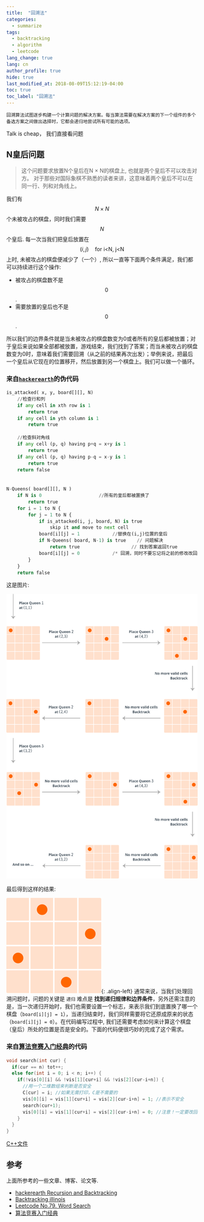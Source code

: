 ```yaml
---
title:  "回溯法"
categories:
  - summarize
tags: 
  - backtracking
  - algorithm
  - leetcode
lang_change: true
lang: cn
author_profile: true
hide: true
last_modified_at: 2018-08-09T15:12:19-04:00
toc: true
toc_label: "回溯法"
---
```


`回溯算法试图逐步构建一个计算问题的解决方案。每当算法需要在解决方案的下一个组件的多个备选方案之间做出选择时，它都会递归地尝试所有可能的选项。`

Talk is cheap， 我们直接看问题

## N皇后问题

>这个问题要求放置N个皇后在N × N的棋盘上, 也就是两个皇后不可以攻击对方。 对于那些对国际象棋不熟悉的读者来讲，这意味着两个皇后不可以在同一行、列和对角线上。

我们有 $$N\times{N}$$ 个未被攻占的棋盘，同时我们需要$$N$$个皇后. 每一次当我们把皇后放置在 $$(i, j)\quad \text{for i<N, j<N}$$ 上时, 未被攻占的棋盘便减少了（一个）, 所以一直等下面两个条件满足，我们都可以持续进行这个操作:

- 被攻占的棋盘数不是$$0$$.
- 需要放置的皇后也不是$$0$$.

所以我们的边界条件就是当未被攻占的棋盘数变为0或者所有的皇后都被放置；对于皇后来说如果全部都被放置，游戏结束，我们找到了答案；而当未被攻占的棋盘数变为0时，意味着我们需要回溯（从之前的结果再次出发）；举例来说，把最后一个皇后从它现在的位置移开，然后放置到另一个棋盘上。我们可以做一个循环。

### 来自[`hackerearth`][hackerearth Recursion and Backtracking]的伪代码

```python
is_attacked( x, y, board[][], N)
    //检查行和列
    if any cell in xth row is 1
        return true
    if any cell in yth column is 1
        return true

    //检查斜对角线
    if any cell (p, q) having p+q = x+y is 1
        return true
    if any cell (p, q) having p-q = x-y is 1
        return true
    return false


N-Queens( board[][], N )
    if N is 0                     //所有的皇后都被置换了
        return true
    for i = 1 to N {
        for j = 1 to N {
            if is_attacked(i, j, board, N) is true
                skip it and move to next cell
            board[i][j] = 1            //替换在(i,j)位置的皇后
            if N-Queens( board, N-1) is true    // 问题解决
                return true                   // 找到答案返回true
            board[i][j] = 0            /* 回溯，同时不要忘记将之前的修改改回来 */
        }
    }
    return false
```

这是图片:

![n-queue](/assets/images/2018-08-06-backtracking/n-queue.png)

最后得到这样的结果:

![n-queue-end](/assets/images/2018-08-06-backtracking/n-queue-end.png){: .align-left}
通常来说，当我们处理回溯问题时，问题的关键是 `递归` 难点是 **找到递归规律和边界条件**，另外还需注意的是，当一次递归开始时，我们也需要设置一个标志，来表示我们到底置换了哪一个棋盘（`board[i][j] = 1`），当递归结束时，我们同样需要将它还原成原来的状态（`board[i][j] = 0`）。在代码编写过程中, 我们还需要考虑如何来计算这个棋盘（皇后）所处的位置是否是安全的。下面的代码便很巧妙的完成了这个需求。

### 来自[算法竞赛入门经典][算法竞赛入门经典]的代码

```cpp
void search(int cur) {
  if(cur == n) tot++;
  else for(int i = 0; i < n; i++) {
    if(!vis[0][i] && !vis[1][cur+i] && !vis[2][cur-i+n]) {
      //用一个二维数组来判断是否安全
      C[cur] = i; //如果无需打印，C是不需要的
      vis[0][i] = vis[1][cur+i] = vis[2][cur-i+n] = 1; //表示不安全
      search(cur+1);
      vis[0][i] = vis[1][cur+i] = vis[2][cur-i+n] = 0; //注意！一定要改回来
    }
  }
}
```
[C++文件](/assets/files/nqueue.cpp)

## 参考

上面所参考的一些文章、博客、论文等.

- [hackerearth Recursion and Backtracking][hackerearth Recursion and Backtracking]
- [Backtracking illinois][Backtracking illinois]
- [Leetcode No.79. Word Search][Leetcode No.79. Word Search]
- [算法竞赛入门经典][算法竞赛入门经典]

[hackerearth Recursion and Backtracking]:https://www.hackerearth.com/zh/practice/basic-programming/recursion/recursion-and-backtracking/tutorial/
[Backtracking illinois]:http://jeffe.cs.illinois.edu/teaching/algorithms/notes/03-backtracking.pdf
[Leetcode No.79. Word Search]:https://leetcode.com/problems/word-search/description/
[算法竞赛入门经典]: http://www.xwood.net/docs/pdf/%E7%AE%97%E6%B3%95%E7%AB%9E%E8%B5%9B%E5%85%A5%E9%97%A8%E7%BB%8F%E5%85%B8_%E7%AC%AC2%E7%89%88_201703071237.pdf